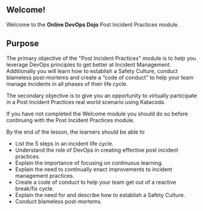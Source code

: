 ## Welcome!

Welcome to the **Online DevOps Dojo** Post Incident Practices module.

## Purpose

The primary objective of the "Post Incident Practices" module is to help you leverage DevOps principles to get better at Incident Management. Additionally you will learn how to establish a Safety Culture, conduct blameless post-mortems and create a “code of conduct” to help your team manage incidents in all phases of their life cycle.

The secondary objective is to give you an opportunity to virtually participate in a Post Incident Practices real world scenario using Katacoda.

If you have not completed the Welcome module you should do so before continuing with the Post Incident Practices module.

By the end of the lesson, the learners should be able to

* List the 5 steps in an incident life cycle.
* Understand the role of DevOps in creating effective post incident practices.
* Explain the importance of focusing on continuous learning.
* Explain the need to continually enact improvements to incident management practices.
* Create a code of conduct to help your team get out of a reactive break/fix cycle.
* Explain the need for and describe how to establish a Safety Culture.
* Conduct blameless post-mortems.
